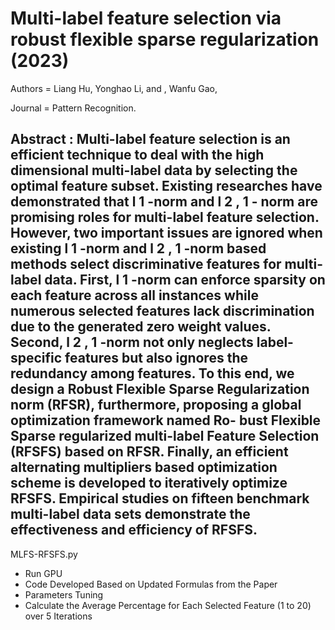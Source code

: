 # Multi-label feature selection via robust flexible sparse regularization (2023)

Authors = Liang Hu, Yonghao Li, and , Wanfu Gao,

Journal = Pattern Recognition.

Abstract :
Multi-label feature selection is an efficient technique to deal with the high dimensional multi-label data by selecting the optimal feature subset. Existing researches have demonstrated that l 1 -norm and l 2 , 1 - norm are promising roles for multi-label feature selection. However, two important issues are ignored when existing l 1 -norm and l 2 , 1 -norm based methods select discriminative features for multi-label data. First, l 1 -norm can enforce sparsity on each feature across all instances while numerous selected features lack discrimination due to the generated zero weight values. Second, l 2 , 1 -norm not only neglects label- specific features but also ignores the redundancy among features. To this end, we design a Robust Flexible Sparse Regularization norm (RFSR), furthermore, proposing a global optimization framework named Ro- bust Flexible Sparse regularized multi-label Feature Selection (RFSFS) based on RFSR. Finally, an efficient alternating multipliers based optimization scheme is developed to iteratively optimize RFSFS. Empirical studies on fifteen benchmark multi-label data sets demonstrate the effectiveness and efficiency of RFSFS.
-------------------------------------------------------------------------------------------------------------------------------------------------------------------------------------------
MLFS-RFSFS.py
+ Run GPU
+ Code Developed Based on Updated Formulas from the Paper
+ Parameters Tuning
+ Calculate the Average Percentage for Each Selected Feature (1 to 20) over 5 Iterations
